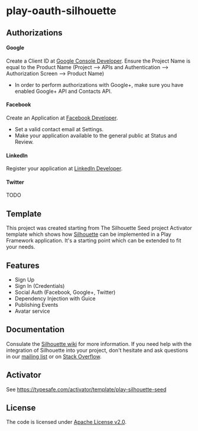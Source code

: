 play-oauth-silhouette
====================

## Authorizations

#### Google

Create a Client ID at [Google Console Developer](https://console.developers.google.com/). Ensure the Project Name is equal to the Product Name (Project --> APIs and Authentication --> Authorization Screen --> Product Name)
- In order to perform authorizations with Google+, make sure you have enabled Google+ API and Contacts API.

#### Facebook

Create an Application at [Facebook Developer](https://developers.facebook.com/).
- Set a valid contact email at Settings.
- Make your application available to the general public at Status and Review.

#### LinkedIn

Register your application at [LinkedIn Developer](https://www.linkedin.com/secure/developer).

#### Twitter

TODO

## Template

This project was created starting from The Silhouette Seed project Activator template which shows how [Silhouette](https://github.com/mohiva/play-silhouette) can be implemented in a Play Framework application. It's a starting point which can be extended to fit your needs.

## Features

* Sign Up
* Sign In (Credentials)
* Social Auth (Facebook, Google+, Twitter)
* Dependency Injection with Guice
* Publishing Events
* Avatar service

## Documentation

Consulate the [Silhouette wiki](https://github.com/mohiva/play-silhouette/wiki) for more information. If you need help with the integration of Silhouette into your project, don't hesitate and ask questions in our [mailing list](https://groups.google.com/forum/#!forum/play-silhouette) or on [Stack Overflow](http://stackoverflow.com/questions/tagged/playframework).

## Activator

See https://typesafe.com/activator/template/play-silhouette-seed

## License

The code is licensed under [Apache License v2.0](http://www.apache.org/licenses/LICENSE-2.0).
